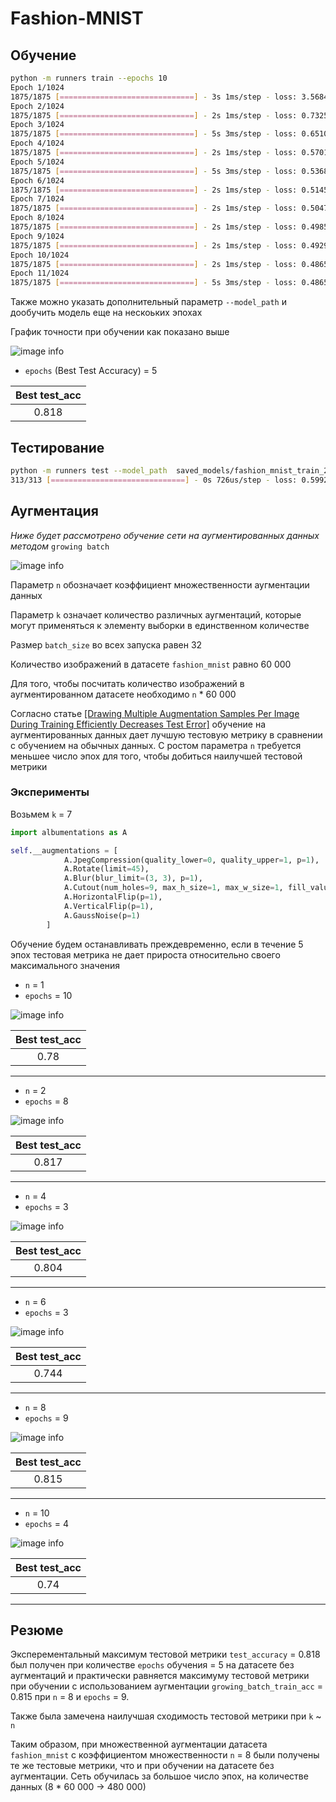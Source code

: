 # Fashion-MNIST 
## Обучение 
```bash
python -m runners train --epochs 10
Epoch 1/1024
1875/1875 [==============================] - 3s 1ms/step - loss: 3.5684 - accuracy: 0.6803 - val_loss: 0.8238 - val_accuracy: 0.7111
Epoch 2/1024
1875/1875 [==============================] - 2s 1ms/step - loss: 0.7325 - accuracy: 0.7197 - val_loss: 0.7170 - val_accuracy: 0.7299
Epoch 3/1024
1875/1875 [==============================] - 5s 3ms/step - loss: 0.6510 - accuracy: 0.7486 - val_loss: 0.6093 - val_accuracy: 0.7879
Epoch 4/1024
1875/1875 [==============================] - 2s 1ms/step - loss: 0.5701 - accuracy: 0.8000 - val_loss: 0.5773 - val_accuracy: 0.8072
Epoch 5/1024
1875/1875 [==============================] - 5s 3ms/step - loss: 0.5368 - accuracy: 0.8115 - val_loss: 0.5907 - val_accuracy: 0.7855
Epoch 6/1024
1875/1875 [==============================] - 2s 1ms/step - loss: 0.5145 - accuracy: 0.8202 - val_loss: 0.5625 - val_accuracy: 0.8183
Epoch 7/1024
1875/1875 [==============================] - 2s 1ms/step - loss: 0.5047 - accuracy: 0.8260 - val_loss: 0.5579 - val_accuracy: 0.8135
Epoch 8/1024
1875/1875 [==============================] - 2s 1ms/step - loss: 0.4985 - accuracy: 0.8277 - val_loss: 0.6127 - val_accuracy: 0.8028
Epoch 9/1024
1875/1875 [==============================] - 2s 1ms/step - loss: 0.4929 - accuracy: 0.8303 - val_loss: 0.5858 - val_accuracy: 0.8160
Epoch 10/1024
1875/1875 [==============================] - 2s 1ms/step - loss: 0.4865 - accuracy: 0.8295 - val_loss: 0.5560 - val_accuracy: 0.8149
Epoch 11/1024
1875/1875 [==============================] - 5s 3ms/step - loss: 0.4865 - accuracy: 0.8344 - val_loss: 0.6054 - val_accuracy: 0.8155
```
Также можно указать дополнительный параметр `--model_path` и дообучить
модель еще на нескоьких эпохах

График точности при обучении как показано выше

![image info](src/img/baseline.png)

+ `epochs` (Best Test Accuracy) = 5

Best test_acc  | 
:--------:|
0.818      |

## Тестирование
```bash
python -m runners test --model_path  saved_models/fashion_mnist_train_2021_6_16_19_54_33
313/313 [==============================] - 0s 726us/step - loss: 0.5992 - accuracy: 0.8249
```

## Аугментация
_Ниже будет рассмотрено обучение сети на аугментированных данных
методом_ `growing batch`

![image info](src/img/aug_ways.png)

Параметр `n` обозначает коэффициент множественности
аугментации данных

Параметр `k` означает количество различных аугментаций,
которые могут применяться к элементу выборки в 
единственном количестве

Размер `batch_size` во всех запуска равен 32

Количество изображений в датасете `fashion_mnist` равно 60 000

Для того, чтобы посчитать количество изображений в
аугментированном датасете необходимо `n` * 60 000

Cогласно статье [[Drawing Multiple Augmentation Samples Per Image
During Training Efficiently Decreases Test Error]](https://arxiv.org/pdf/2105.13343.pdf)
обучение на аугментированных данных дает лучшую тестовую
метрику в сравнении с обучением на обычных данных. С ростом 
параметра `n` требуется меньшее число эпох для того, чтобы
добиться наилучшей тестовой метрики

### Эксперименты

Возьмем `k` = 7

```python
import albumentations as A

self.__augmentations = [
            A.JpegCompression(quality_lower=0, quality_upper=1, p=1),
            A.Rotate(limit=45),
            A.Blur(blur_limit=(3, 3), p=1),
            A.Cutout(num_holes=9, max_h_size=1, max_w_size=1, fill_value=255, p=1),
            A.HorizontalFlip(p=1),
            A.VerticalFlip(p=1),
            A.GaussNoise(p=1)
        ]
```

Обучение будем останавливать преждевременно, если в 
течение 5 эпох тестовая метрика не дает прироста
относительно своего максимального значения

+ `n` = 1
+ `epochs` = 10

![image info](src/img/n1_k7_epochs_10.png)

Best test_acc  | 
:--------:|
0.78      |

* * *
+ `n` = 2
+ `epochs` = 8

![image info](src/img/n2_k7_epochs_8.png)


Best test_acc  | 
:--------:|
0.817     |
* * *

+ `n` = 4
+ `epochs` = 3

![image info](src/img/n4_k7_epochs_3.png)


Best test_acc  | 
:--------:|
0.804     |

* * *

+ `n` = 6
+ `epochs` = 3

![image info](src/img/n6_k7_epochs_3.png)

Best test_acc  |
:--------:|
0.744    |

* * *

+ `n` = 8
+ `epochs` = 9

![image info](src/img/n8_k7_epochs_9.png)


Best test_acc  |
:--------:|
0.815    |

* * *

+ `n` = 10
+ `epochs` = 4

![image info](src/img/n_10_k7_epochs_4.png)


Best test_acc  |
:--------:|
0.74    |

* * *

## Резюме

Эксперементальный максимум тестовой метрики `test_accuracy` = 0.818 был получен при количестве
`epochs` обучения = 5 на датасете без аугментаций и практически равняется максимуму
тестовой метрики при обучении с использованием аугментации `growing_batch_train_acc` = 0.815 
при `n` = 8 и `epochs` = 9. 

Также была замечена наилучшая сходимость тестовой метрики при `k` ~ `n`

Таким образом, при множественной аугментации датасета `fashion_mnist`
с коэффициентом множественности `n` = 8
были получены те же тестовые метрики, что и при обучении
на датасете без аугментации. Сеть обучилась за большое число эпох, на количестве данных (8 * 60 000 -> 480 000)







